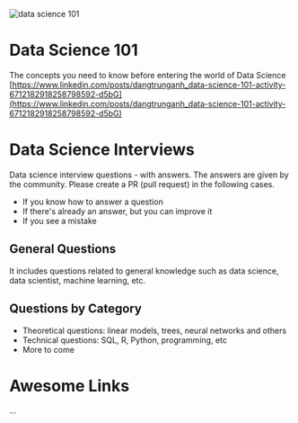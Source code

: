 ![data science 101](https://i.imgur.com/oX4hSbk.jpg)

# Data Science 101

The concepts you need to know before entering the world of Data Science [https://www.linkedin.com/posts/dangtrunganh_data-science-101-activity-6712182918258798592-d5bG](https://www.linkedin.com/posts/dangtrunganh_data-science-101-activity-6712182918258798592-d5bG)

# Data Science Interviews

Data science interview questions - with answers. The answers are given by the community. Please create a PR (pull request) in the following cases.
* If you know how to answer a question
* If there's already an answer, but you can improve it
* If you see a mistake

## General Questions

It includes questions related to general knowledge such as data science, data scientist, machine learning, etc.

## Questions by Category

* Theoretical questions: linear models, trees, neural networks and others
* Technical questions: SQL, R, Python, programming, etc
* More to come

# Awesome Links
...
